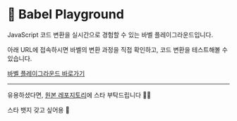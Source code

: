 # 🎯 Babel Playground

JavaScript 코드 변환을 실시간으로 경험할 수 있는 바벨 플레이그라운드입니다.

아래 URL에 접속하시면 바벨의 변환 과정을 직접 확인하고, 코드 변환을 테스트해볼 수 있습니다.

[바벨 플레이그라운드 바로가기](https://babel-playground-ebon.vercel.app/)

---

유용하셨다면, [원본 레포지토리](https://github.com/namsh1125/babel-playground)에 스타 부탁드립니다 🙇‍♂️

스타 뱃지 갖고 싶어용 🫠
